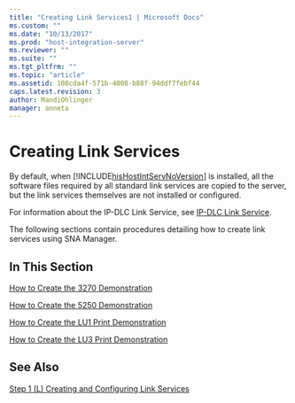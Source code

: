 ```yaml
---
title: "Creating Link Services1 | Microsoft Docs"
ms.custom: ""
ms.date: "10/13/2017"
ms.prod: "host-integration-server"
ms.reviewer: ""
ms.suite: ""
ms.tgt_pltfrm: ""
ms.topic: "article"
ms.assetid: 108cda4f-571b-4008-b88f-94ddf7febf44
caps.latest.revision: 3
author: MandiOhlinger
manager: anneta
---
```

# Creating Link Services
By default, when [!INCLUDE[hisHostIntServNoVersion](../core/includes/hishostintservnoversion-md.md)] is installed, all the software files required by all standard link services are copied to the server, but the link services themselves are not installed or configured.  
  
 For information about the IP-DLC Link Service, see [IP-DLC Link Service](../Topic/IP-DLC%20Link%20Service1.md).  
  
 The following sections contain procedures detailing how to create link services using SNA Manager.  
  
## In This Section  
 [How to Create the 3270 Demonstration](../core/how-to-create-the-3270-demonstration.md)  
  
 [How to Create the 5250 Demonstration](../core/how-to-create-the-5250-demonstration.md)  
  
 [How to Create the LU1 Print Demonstration](../core/how-to-create-the-lu1-print-demonstration.md)  
  
 [How to Create the LU3 Print Demonstration](../core/how-to-create-the-lu3-print-demonstration.md)  
  
## See Also  
 [Step 1 (L) Creating and Configuring Link Services](../core/step-1-l-creating-and-configuring-link-services.md)